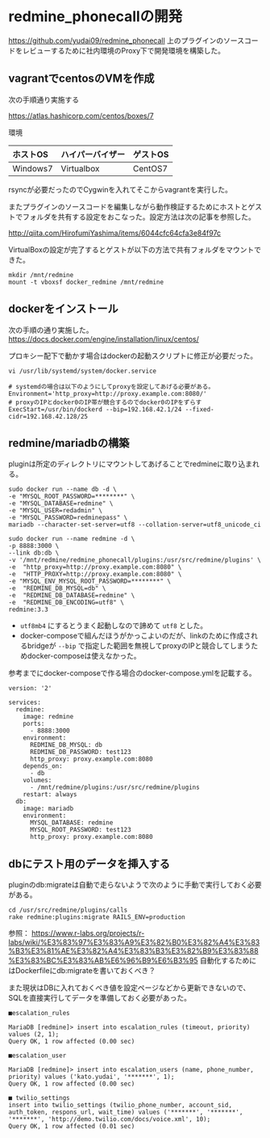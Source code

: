 # redmine_phonecallの開発

https://github.com/yudai09/redmine_phonecall
上のプラグインのソースコードをレビューするために社内環境のProxy下で開発環境を構築した。

## vagrantでcentosのVMを作成

次の手順通り実施する

https://atlas.hashicorp.com/centos/boxes/7

環境

| ホストOS | ハイパーバイザー  | ゲストOS     |
|:---------|:------------------|:-------------|
| Windows7 | Virtualbox        | CentOS7      |


rsyncが必要だったのでCygwinを入れてそこからvagrantを実行した。

またプラグインのソースコードを編集しながら動作検証するためにホストとゲストでフォルダを共有する設定をおこなった。設定方法は次の記事を参照した。

http://qiita.com/HirofumiYashima/items/6044cfc64cfa3e84f97c

VirtualBoxの設定が完了するとゲストが以下の方法で共有フォルダをマウントできた。
```
mkdir /mnt/redmine
mount -t vboxsf docker_redmine /mnt/redmine
```

## dockerをインストール

次の手順の通り実施した。
https://docs.docker.com/engine/installation/linux/centos/

プロキシー配下で動かす場合はdockerの起動スクリプトに修正が必要だった。
```
vi /usr/lib/systemd/system/docker.service

# systemdの場合は以下のようにしてproxyを設定してあげる必要がある。
Environment='http_proxy=http://proxy.example.com:8080/'
# proxyのIPとdocker0のIP帯が競合するのでdocker0のIPをずらす
ExecStart=/usr/bin/dockerd --bip=192.168.42.1/24 --fixed-cidr=192.168.42.128/25
```

## redmine/mariadbの構築

pluginは所定のディレクトリにマウントしてあげることでredmineに取り込まれる。

```
sudo docker run --name db -d \
-e "MYSQL_ROOT_PASSWORD=********" \
-e "MYSQL_DATABASE=redmine" \
-e "MYSQL_USER=redadmin" \
-e "MYSQL_PASSWORD=redminepass" \
mariadb --character-set-server=utf8 --collation-server=utf8_unicode_ci

sudo docker run --name redmine -d \
-p 8888:3000 \
--link db:db \
-v '/mnt/redmine/redmine_phonecall/plugins:/usr/src/redmine/plugins' \
-e  "http_proxy=http://proxy.example.com:8080" \
-e  "HTTP_PROXY=http://proxy.example.com:8080" \
-e "MYSQL_ENV_MYSQL_ROOT_PASSWORD=********" \
-e  "REDMINE_DB_MYSQL=db" \
-e  "REDMINE_DB_DATABASE=redmine" \
-e  "REDMINE_DB_ENCODING=utf8" \
redmine:3.3
```

* `utf8mb4` にするとうまく起動しなので諦めて `utf8` とした。
* docker-composeで組んだほうがかっこよいのだが、linkのために作成されるbridgeが `--bip` で指定した範囲を無視してproxyのIPと競合してしまうためdocker-composeは使えなかった。

参考までにdocker-composeで作る場合のdocker-compose.ymlを記載する。

```
version: '2'

services:
  redmine:
    image: redmine
    ports:
      - 8888:3000
    environment:
      REDMINE_DB_MYSQL: db
      REDMINE_DB_PASSWORD: test123
      http_proxy: proxy.example.com:8080
    depends_on:
      - db
    volumes:
      - /mnt/redmine/plugins:/usr/src/redmine/plugins
    restart: always
  db:
    image: mariadb
    environment:
      MYSQL_DATABASE: redmine
      MYSQL_ROOT_PASSWORD: test123
      http_proxy: proxy.example.com:8080
```

## dbにテスト用のデータを挿入する

pluginのdb:migrateは自動で走らないようで次のように手動で実行しておく必要がある。

```
cd /usr/src/redmine/plugins/calls
rake redmine:plugins:migrate RAILS_ENV=production
```
参照： https://www.r-labs.org/projects/r-labs/wiki/%E3%83%97%E3%83%A9%E3%82%B0%E3%82%A4%E3%83%B3%E3%81%AE%E3%82%A4%E3%83%B3%E3%82%B9%E3%83%88%E3%83%BC%E3%83%AB%E6%96%B9%E6%B3%95
自動化するためにはDockerfileにdb:migrateを書いておくべき？

また現状はDBに入れておくべき値を設定ページなどから更新できないので、SQLを直接実行してデータを準備しておく必要があった。

```
■escalation_rules

MariaDB [redmine]> insert into escalation_rules (timeout, priority) values (2, 1);
Query OK, 1 row affected (0.00 sec)

■escalation_user

MariaDB [redmine]> insert into escalation_users (name, phone_number, priority) values ('kato.yudai', '*******', 1);
Query OK, 1 row affected (0.00 sec)

■ twilio_settings
insert into twilio_settings (twilio_phone_number, account_sid, auth_token, respons_url, wait_time) values ('*******', '*******', '*******', 'http://demo.twilio.com/docs/voice.xml', 10);
Query OK, 1 row affected (0.01 sec)
```
